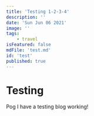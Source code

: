 ```yaml
---
title: 'Testing 1-2-3-4'
description: ''
date: 'Sun Jun 06 2021'
image: ''
tags:
    - travel
isFeatured: false
mdFile: 'test.md'
id: 'test'
published: true
---
```


# Testing

Pog I have a testing blog working!

